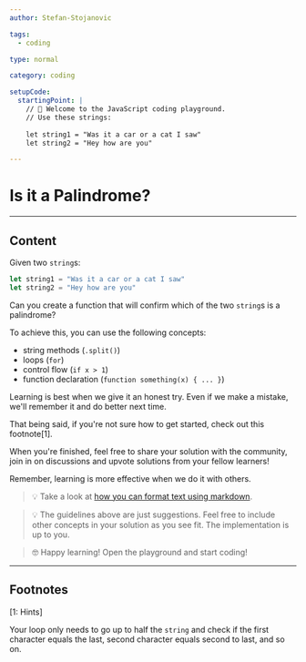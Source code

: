 ```yaml
---
author: Stefan-Stojanovic

tags:
  - coding

type: normal

category: coding

setupCode:
  startingPoint: |
    // 👋 Welcome to the JavaScript coding playground. 
    // Use these strings:
    
    let string1 = "Was it a car or a cat I saw"
    let string2 = "Hey how are you"

---
```


# Is it a Palindrome?

---

## Content

Given two `string`s:
```javascript
let string1 = "Was it a car or a cat I saw"
let string2 = "Hey how are you"
```

Can you create a function that will confirm which of the two `string`s is a palindrome?

To achieve this, you can use the following concepts:
- string methods (`.split()`)
- loops (`for`)
- control flow (`if x > 1`)
- function declaration (`function something(x) { ... }`)

Learning is best when we give it an honest try. Even if we make a mistake, we'll remember it and do better next time.

That being said, if you're not sure how to get started, check out this footnote[1]. 

When you're finished, feel free to share your solution with the community, join in on discussions and upvote solutions from your fellow learners!

Remember, learning is more effective when we do it with others.

> 💡 Take a look at [how you can format text using markdown](https://www.enki.com/glossary/general/markdown-formatting).

> 💡 The guidelines above are just suggestions. Feel free to include other concepts in your solution as you see fit. The implementation is up to you.

> 🤓 Happy learning! Open the playground and start coding!

---

## Footnotes

[1: Hints]

Your loop only needs to go up to half the `string` and check if the first character equals the last, second character equals second to last, and so on.

